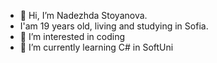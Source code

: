 - 👋 Hi, I’m Nadezhda Stoyanova.
- I'am 19 years old, living and studying in Sofia.
- 👀 I’m interested in coding
- 🌱 I’m currently learning C# in SoftUni



<!---
Nadezhda2703/Nadezhda2703 is a ✨ special ✨ repository because its `README.md` (this file) appears on your GitHub profile.
You can click the Preview link to take a look at your changes.
--->
